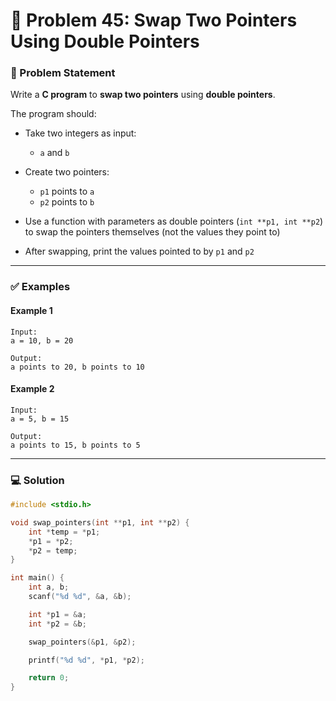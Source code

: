 # 🧩 Problem 45: Swap Two Pointers Using Double Pointers

### 📝 Problem Statement

Write a **C program** to **swap two pointers** using **double pointers**.

The program should:

* Take two integers as input:

  * `a` and `b`
* Create two pointers:

  * `p1` points to `a`
  * `p2` points to `b`
* Use a function with parameters as double pointers (`int **p1, int **p2`) to swap the pointers themselves (not the values they point to)
* After swapping, print the values pointed to by `p1` and `p2`

---

### ✅ Examples

#### Example 1

```
Input:
a = 10, b = 20

Output:
a points to 20, b points to 10
```

#### Example 2

```
Input:
a = 5, b = 15

Output:
a points to 15, b points to 5
```

---

### 💻 Solution

```c
#include <stdio.h>

void swap_pointers(int **p1, int **p2) {
    int *temp = *p1;
    *p1 = *p2;
    *p2 = temp;
}

int main() {
    int a, b;
    scanf("%d %d", &a, &b);

    int *p1 = &a;
    int *p2 = &b;

    swap_pointers(&p1, &p2);

    printf("%d %d", *p1, *p2);

    return 0;
}
```
